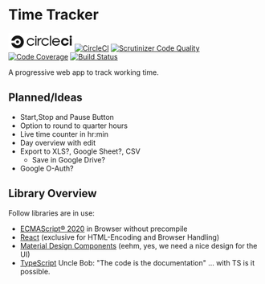 # Time Tracker

[![CircleCI](./doc/assets/circle-logo-horizontal-black-66x18.svg)![CircleCI](https://circleci.com/gh/enbock/Time-Tracker.svg?style=svg)](https://circleci.com/gh/enbock/Time-Tracker)
[![Scrutinizer Code Quality](https://scrutinizer-ci.com/g/enbock/Time-Tracker/badges/quality-score.png?b=develop)](https://scrutinizer-ci.com/g/enbock/Time-Tracker/?branch=develop)
[![Code Coverage](https://scrutinizer-ci.com/g/enbock/Time-Tracker/badges/coverage.png?b=develop)](https://scrutinizer-ci.com/g/enbock/Time-Tracker/?branch=develop)
[![Build Status](https://scrutinizer-ci.com/g/enbock/Time-Tracker/badges/build.png?b=develop)](https://scrutinizer-ci.com/g/enbock/Time-Tracker/build-status/develop)

A progressive web app to track working time.

## Planned/Ideas
* Start,Stop and Pause Button
* Option to round to quarter hours 
* Live time counter in hr:min
* Day overview with edit
* Export to XLS?, Google Sheet?, CSV
  * Save in Google Drive?
* Google O-Auth?

## Library Overview
Follow libraries are in use:
* [ECMAScript® 2020] in Browser without precompile
* [React] (exclusive for HTML-Encoding and Browser Handling)
* [Material Design Components] (eehm, yes, we need a nice design for the UI)
* [TypeScript] Uncle Bob: "The code is the documentation" ... with TS is it possible.

[ECMAScript® 2020]:https://tc39.es/ecma262/
[React]:https://reactjs.org/docs/getting-started.html
[Material Design Components]:https://material.io/develop/web/
[TypeScript]:https://www.typescriptlang.org/